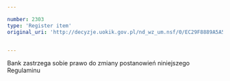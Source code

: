 ```yaml
---

number: 2303
type: 'Register item'
original_uri: 'http://decyzje.uokik.gov.pl/nd_wz_um.nsf/0/EC29F8889A5A5C05C125788F002760C3?OpenDocument'


---
```


Bank zastrzega sobie prawo do zmiany postanowień niniejszego Regulaminu

